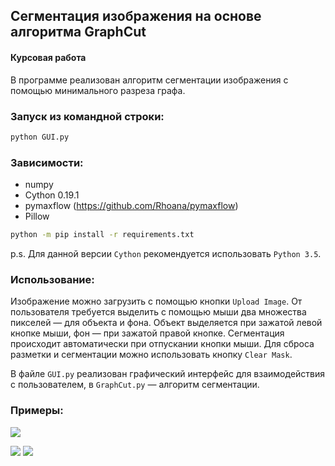 ## Сегментация изображения на основе алгоритма GraphCut
#### Курсовая работа

В программе реализован алгоритм сегментации изображения с помощью минимального разреза графа.

### Запуск из командной строки:
``` bash
python GUI.py
```

### Зависимости:
* numpy
* Cython 0.19.1
* pymaxflow (https://github.com/Rhoana/pymaxflow)
* Pillow
``` bash
python -m pip install -r requirements.txt
```
p.s. Для данной версии `Cython` рекомендуется использовать `Python 3.5`.

### Использование:
Изображение можно загрузить с помощью кнопки `Upload Image`. От пользователя требуется выделить с помощью мыши два множества пикселей — для объекта и фона. Объект выделяется при зажатой левой кнопке мыши, фон — при зажатой правой кнопке. Сегментация происходит автоматически при отпускании кнопки мыши. Для сброса разметки и сегментации можно использовать кнопку `Clear Mask`.

В файле `GUI.py` реализован графический интерфейс для взаимодействия с пользователем, в `GraphCut.py` — алгоритм сегментации.

### Примеры:
<image src="/images/gui.png">

<image src="/images/test_10.png"> <image src="/images/result.png">